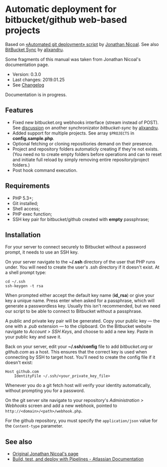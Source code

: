 
# Automatic deployment for bitbucket/github web-based projects

Based on [«Automated git deployment» script](http://jonathannicol.com/blog/2013/11/19/automated-git-deployments-from-bitbucket/) by [Jonathan Nicoal](http://jonathannicol.com/). See also [BitBucket Sync](https://bitbucket.org/alixandru/bitbucket-sync) by [alixandru](https://bitbucket.org/alixandru/).

Some fragments of this manual was taken from Jonathan Nicoal's documentation page.

- Version: 0.3.0
- Last changes: 2019.01.25
- See [Changelog](CHANGELOG.md)

Documentation is in progress.

## Features

- Fixed new bitbucket.org webhooks interface (stream instead of POST). See [discussion](https://bitbucket.org/alixandru/bitbucket-sync/issues/34/bitbucket-api-change-breaks-gatewayphp) on another synchronizator _bitbucket-sync_ by [alixandru](https://bitbucket.org/alixandru/).
- Added support for multiple projects. See array `$PROJECTS` in **config.sample.php**.
- Optional fetching or cloning repositiories demand on their presence.
- Project and repository folders automaticly creating if they're not exists. (You need no to create empty folders before operations and can to reset and initiate full reload by simply removing entire repository/project folders.)
- Post hook command execution.

## Requirements

- PHP 5.3+;
- Git installed;
- Shell access;
- PHP exec function;
- SSH key pair for bitbucket/github created with **empty** passphrase;

## Installation

For your server to connect securely to Bitbucket without a password prompt, it needs to use an SSH key.

On your server navigate to the **~/.ssh** directory of the user that PHP runs under. You will need to create the user's .ssh directory if it doesn't exist. At a shell prompt type:

```
cd ~/.ssh
ssh-keygen -t rsa
```

When prompted either accept the default key name (**id_rsa**) or give your key a unique name. Press enter when asked for a passphrase, which will generate a passwordless key. Usually this isn't recommended, but we need our script to be able to connect to Bitbucket without a passphrase.

A public and private key pair will be generated. Copy your public key — the one with a _.pub_ extension — to the clipboard. On the Bitbucket website navigate to _Account > SSH Keys_, and choose to add a new key. Paste in your public key and save it.

Back on your server, edit your **~/.ssh/config** file to add _bitbucket.org_ or _github.com_ as a host. This ensures that the correct key is used when connecting by SSH to target host. You'll need to create the config file if it doesn't exist:

```
Host github.com
    IdentityFile ~/.ssh/<your_private_key_file>
```

Whenever you do a git fetch host will verify your identity automatically, without prompting you for a password.

On the git server site navigate to your repository's _Administration > Webhooks_ screen and add a new webhook, pointed to `http://<domain>/<path>/webhook.php`.

For the github repository, you must specify the `application/json` value for the `Content-type` parameter.

## See also

- [Original Jonathan Nicoal's page](http://jonathannicol.com/blog/2013/11/19/automated-git-deployments-from-bitbucket/)
- [Build, test, and deploy with Pipelines - Atlassian Documentation](https://confluence.atlassian.com/bitbucket/bitbucket-pipelines-792496469.html)
